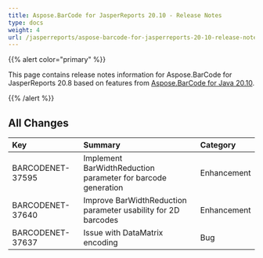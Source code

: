 ```yaml
---
title: Aspose.BarCode for JasperReports 20.10 - Release Notes
type: docs
weight: 4
url: /jasperreports/aspose-barcode-for-jasperreports-20-10-release-notes/
---
```


{{% alert color="primary" %}} 

This page contains release notes information for Aspose.BarCode for JasperReports 20.8 based on features from [Aspose.BarCode for Java 20.10](https://downloads.aspose.com/barcode/java/new-releases/aspose.barcode-for-java-20.10/).

{{% /alert %}} 
## **All Changes**

|**Key**|**Summary**|**Category**|
| :- | :- | :- |
|BARCODENET-37595 |Implement BarWidthReduction parameter for barcode generation|Enhancement|
|BARCODENET-37640 |Improve BarWidthReduction parameter usability for 2D barcodes|Enhancement|
|BARCODENET-37637 |Issue with DataMatrix encoding|Bug|